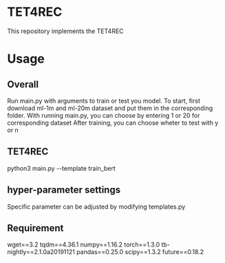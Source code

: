 # TET4REC
This repository implements the TET4REC 
# Usage
## Overall
Run main.py with arguments to train  or test you model.
To start, first download ml-1m and ml-20m dataset and put them in the corresponding folder. 
With running main.py, you can choose by entering 1 or 20 for corresponding dataset
After training, you can choose wheter to test with y or n
## TET4REC 
python3 main.py --template train_bert
## hyper-parameter settings
Specific parameter can be adjusted by modifying templates.py
## Requirement
wget==3.2
tqdm==4.36.1
numpy==1.16.2
torch==1.3.0
tb-nightly==2.1.0a20191121
pandas==0.25.0
scipy==1.3.2
future==0.18.2
